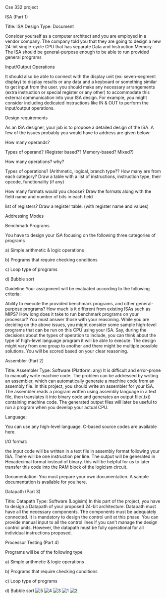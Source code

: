 Cse 332 project

ISA (Part 1)

Title: ISA Design Type: Document

Consider yourself as a computer architect and you are employed in a vendor company. The company told you that they are going to design a new 24-bit single-cycle CPU that has separate Data and Instruction Memory. The ISA should be general-purpose enough to be able to run provided general programs

Input/Output Operations

It should also be able to connect with the display unit (ex: seven-segment display) to display results or any data and a keyboard or something similar to get input from the user. you should make any necessary arrangements (extra instruction or special register or any other) to accommodate this external communication into your ISA design. For example, you might consider including dedicated instructions like IN & OUT to perform the input/output operations.

Design requirements

As an ISA designer, your job is to propose a detailed design of the ISA. A few of the issues probably you would have to address are given below:

How many operands?

Types of operand? (Register based?? Memory-based? Mixed?)

How many operations? why?

Types of operations? (Arithmetic, logical, branch type?? How many are from each category? Draw a table with a list of instructions, instruction type, their opcode, functionality (if any)

How many formats would you choose? Draw the formats along with the field name and number of bits in each field

list of registers? Draw a register table. (with register name and values)

Addressing Modes

Benchmark Programs

You have to design your ISA focusing on the following three categories of programs

a) Simple arithmetic & logic operations

b) Programs that require checking conditions

c) Loop type of programs

d) Bubble sort

Guideline Your assignment will be evaluated according to the following criteria:

Ability to execute the provided benchmark programs, and other general-purpose programs?
How much is it different from existing ISAs such as MIPS?
How long does it take to run benchmark programs on your processor? You must answer those with your reasoning. While you are deciding on the above issues, you might consider some sample high-level programs that can be run on this CPU using your ISA. Say, during the decisions about the types of operation to include, you can think about the type of high-level language program it will be able to execute. The design might vary from one group to another and there might be multiple possible solutions. You will be scored based on your clear reasoning.


Assembler (Part 2)

Title: Assembler Type: Software (Platform: any) It is difficult and error-prone to manually write machine code. The problem can be addressed by writing an assembler, which can automatically generate a machine code from an assembly file. In this project, you should write an assembler for your ISA. The assembler reads a program written using assembly language in a text file, then translates it into binary code and generates an output file(.txt) containing machine code. The generated output files will later be useful to run a program when you develop your actual CPU.

Language:

You can use any high-level language. C-based source codes are available here.

I/O format:

the input code will be written in a text file in assembly format following your ISA. There will be one instruction per line. The output will be generated in Hexadecimal format instead of binary. this will be helpful for us to later transfer this code into the RAM block of the logicism circuit.

Documentation: You must prepare your own documentation. A sample documentation is available for you here.

Datapath (Part 3)

Title: Datapath Type: Software (Logisim) In this part of the project, you have to design a Datapath of your proposed 24-bit architecture. Datapath must have all the necessary components. The components must be adequately connected. It is mandatory to design the control unit at this phase. You can provide manual input to all the control lines if you can't manage the design control units. However, the datapath must be fully operational for all individual instructions proposed.


Processor Testing (Part 4)

Programs will be of the following type

a) Simple arithmetic & logic operations

b) Programs that require checking conditions

c) Loop type of programs

d) Bubble sort
![5](https://github.com/Abu-yousuf-Neshad/24_bit_MIPS_architecture_processor/assets/113527483/7113de3c-c9ec-47fd-8b6f-3d3992f0a9dd)
![4](https://github.com/Abu-yousuf-Neshad/24_bit_MIPS_architecture_processor/assets/113527483/c4d53790-e5cf-462b-bfa7-412c8009e07e)
![3](https://github.com/Abu-yousuf-Neshad/24_bit_MIPS_architecture_processor/assets/113527483/d1383cc5-4f1b-4730-97d6-3c160fa2029e)
![1](https://github.com/Abu-yousuf-Neshad/24_bit_MIPS_architecture_processor/assets/113527483/cfa3affa-8e8e-410f-81a7-73726c58fd7a)
![2](https://github.com/Abu-yousuf-Neshad/24_bit_MIPS_architecture_processor/assets/113527483/89e9ac28-3184-4224-a038-b22cf93a0c5c)
